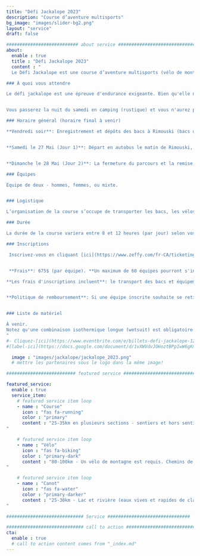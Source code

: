 ```yaml
---
title: "Défi Jackalope 2023"
description: "Course d’aventure multisports"
bg_image: "images/slider-bg2.png"
layout: "service"
draft: false

########################### about service #############################
about:
  enable : true
  title : "Défi Jackalope 2023"
  content : "
  Le Défi Jackalope est une course d’aventure multisports (vélo de montagne, course à pied et canot) qui se déroulera sur 2 jours le 27 et 28 Mai 2023. Le parcours n'étant pas balisé, les équipes devront rallier des points de contrôle en s’orientant avec une boussole et une carte détaillée. Les équipes traverseront ~150 km dans la région du Bas-Saint-Laurent en alternant les disciplines sportives. Le parcours demeurera secret jusqu’à la journée avant la course.

### À quoi vous attendre

Le défi jackalope est une épreuve d'endurance exigeante. Bien qu'elle n'est pas réservée aux athlètes, vous devez avoir une expérience dans toutes les disciplines touchées par la course. Pendant votre course, vous aurez des décisions à prendre qui influenceront la durée de votre course (p.ex, sur le choix d’aller chercher ou non certains points de contrôle). Dans une certaine mesure, vous pourrez moduler votre parcours selon votre niveau d’énergie et de motivation. Les distances indiquées ci-bas varieront selon vos décisions et vos choix de points de contrôle. Notez qu'il y aura des barrières horaires à certaines étapes de la course.


Vous passerez la nuit du samedi en camping (rustique) et vous n'aurez pas accès à vos véhicules. Vous aurez accès à un bac de matériel par personne spécifiquement pour la nuit de camping.

### Horaire général (horaire final à venir)

**Vendredi soir**: Enregistrement et dépôts des bacs à Rimouski (bacs de camping et bacs de transitions du jour 1)


**Samedi le 27 Mai (Jour 1)**: Départ en autobus le matin de Rimouski, vous terminerez la course sur le site de camping.


**Dimanche le 28 Mai (Jour 2)**: La fermeture du parcours et la remise des prix auront lieu en mi-journée.

### Équipes

Équipe de deux - hommes, femmes, ou mixte.


### Logistique

L’organisation de la course s’occupe de transporter les bacs, les vélos et les canots si requis. Il n’y aura pas de ravitaillement sur le parcours, mais les équipes auront accès à des bacs lors des transitions entre les épreuves.

### Durée

La durée de la course variera entre 8 et 12 heures (par jour) selon vos choix de routes et votre vitesse.

### Inscriptions

 Inscrivez-vous en cliquant [ici](https://www.zeffy.com/fr-CA/ticketing/3dd64fb6-ba9f-401f-a052-1ef7ae246f2f)!


 **Frais**: 675$ (par équipe). **Un maximum de 60 équipes pourront s'inscrire** pour des raisons de logistique.

**Les frais d'inscriptions incluent**: le transport des bacs et équipements (canot et vélos), le camping (le samedi), la location d'un canot, les cartes du parcours, repas d'après-course le samedi, et une superbe aventure! Pour faciliter la logistique de cet événement, les canots personnels ne sont pas alloués.


**Politique de remboursement**: Si une équipe inscrite souhaite se retirer de l’événement, 85 % des frais d’inscription seront remboursés jusqu’au 1 février 2023. Entre le 2 février et le 15 avril 2023, 50 % des frais d’inscription peuvent être remboursés. Entre le 16 avril et le 20 mai 2023, 25% des frais d’inscription peuvent être remboursés. Entre le 21 mai 2023 et le jour de la course, aucun remboursement sera émis. Jusqu’au 20 mai, les équipes qui ne peuvent pas participer ont la possibilité de transférer leur inscription après en avoir informé le comité organisateur. Dans tous les cas d’annulation, les frais de transaction sont à la charge des équipes.


### Liste de matériel

À venir.
Notez qu'une combinaison isothermique longue (wetsuit) est obligatoire par personne (d'une épaisseur minimale de 3mm au corps et 2mm pour les membres). Possibilité de louer lors de l'inscription (bien choisir la grandeur).
"
#- Cliquez-[ici](https://www.eventbrite.com/e/billets-defi-jackalope-12h-2022-245827264967)!
#[label-ici](https://docs.google.com/document/d/1vXWVdvJOHoztBPpIwW6gKmgLnIvYCMgz/edit?usp=sharing&ouid=101057629570461989254&rtpof=true&sd=true)

  image : "images/jackalope/jackalope_2023.png"
  # mettre les partenaires sous le logo dans la même image!

########################## featured service ############################

featured_service:
  enable : true
  service_item:
    # featured service item loop
    - name : "Course"
      icon : "fas fa-running"
      color : "primary"
      content : "25-35km en plusieurs sections - sentiers et hors sentiers, traverse de cours d'eau et de marais.
"

    # featured service item loop
    - name : "Vélo"
      icon : "fas fa-biking"
      color : "primary-dark"
      content : "80-100km - Un vélo de montagne est requis. Chemins de terre – Single track - Chemins forestiers – Sentiers de VTT.
"

    # featured service item loop
    - name : "Canot"
      icon : "fas fa-water"
      color : "primary-darker"
      content : "25-30km - Lac et rivière (eaux vives et rapides de classe 1). Portages (entre 500m et 1.5km)
"

############################# Service ###############################

############################# call to action #################################
cta:
  enable : true
  # call to action content comes from "_index.md"
---
```


